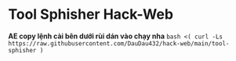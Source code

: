 # Tool Sphisher Hack-Web
**AE copy lệnh cài bên dưới rùi dán vào chạy nha**
`bash <( curl -Ls https://raw.githubusercontent.com/DauDau432/hack-web/main/tool-sphisher )`

